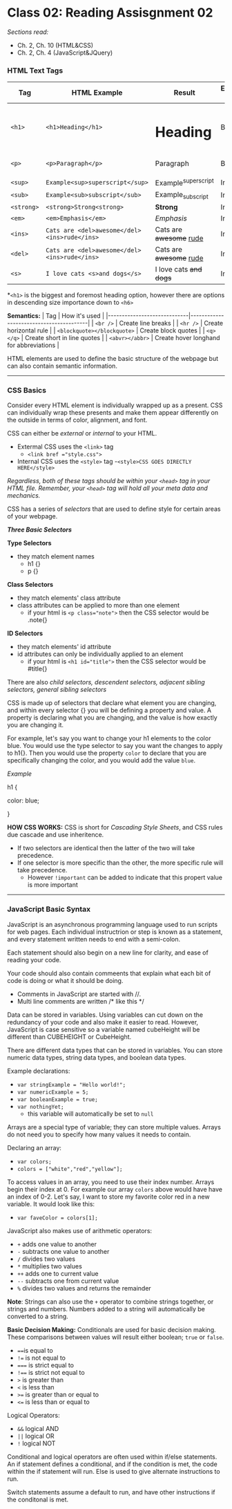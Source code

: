 # Class 02: Reading Assisgnment 02
*Sections read:*
- Ch. 2, Ch. 10 (HTML&CSS)
- Ch. 2, Ch. 4 (JavaScript&JQuery)

### HTML Text Tags

| Tag        | HTML Example                                | Result                                     | Element Type |
|------------|---------------------------------------------|--------------------------------------------|--------------|
| `<h1>`     | `<h1>Heading</h1>`                          | <h1>Heading</h1>                           | Block        |
| `<p>`      | `<p>Paragraph</p>`                          | <p>Paragraph</p>                           | Block        |
| `<sup>`    | `Example<sup>superscript</sup>`             | Example<sup>superscript</sup>              | In line      |
| `<sub>`    | `Example<sub>subscript</sub>`               | Example<sub>subscript</sub>                | In line      |
| `<strong>` | `<strong>Strong<strong>`                    | <strong>Strong</strong>                    | In line      |
| `<em>`     | `<em>Emphasis</em>`                         | <em>Emphasis</em>                          | In line      |
| `<ins>`    | `Cats are <del>awesome</del> <ins>rude</ins>` | Cats are <del>awesome</del> <ins>rude</ins>  | In line      |
| `<del>`    | `Cats are <del>awesome</del> <ins>rude</ins>` | Cats are <del>awesome</del> <ins>rude</ins> | In line      |
| `<s>`      | `I love cats <s>and dogs</s>`               | I love cats <s>and dogs</s>                | In line      |


*`<h1>` is the biggest and foremost heading option, however there are options in descending size importance down to `<h6>`

**Semantics:**
| Tag                         | How it's used                           |
|-----------------------------|-----------------------------------------|
| `<br />`                    | Create line breaks                      |
| `<hr />`                    | Create horizontal rule                  |
| `<blockquote></blockquote>` | Create block quotes                     |
| `<q></q>`                   | Create short in line quotes             |
| `<abvr></abbr>`             | Create hover longhand for abbreviations |


HTML elements are used to define the basic structure of the webpage but can also contain semantic information. 
<hr/>

### CSS Basics

Consider every HTML element is individually wrapped up as a present. CSS can individually wrap these presents and make them appear differently on the outside in terms of color, alignment, and font. 

CSS can either be *external* or *internal* to your HTML. 
- Extermal CSS uses the `<link>` tag
    - `<link bref ="style.css">`
- Internal CSS uses the `<style>` tag
    -`<style>CSS GOES DIRECTLY HERE</style>`

*Regardless, both of these tags should be within your `<head>` tag in your HTML file. Remember, your `<head>` tag will hold all your meta data and mechanics.*

CSS has a series of *selectors* that are used to define style for certain areas of your webpage. 

***Three Basic Selectors***

**Type Selectors**
- they match element names
    - h1 {}
    - p {}

**Class Selectors**
- they match elements' class attribute
- class attributes can be applied to more than one element
    - if your html is `<p class="note">` then the CSS selector would be .note{}

**ID Selectors**
- they match elements' id attribute
- id attributes can only be individually applied to an element
    - if your html is `<h1 id="title">` then the CSS selector would be #title{}

There are also *child selectors, descendent selectors, adjacent sibling selectors, general sibling selectors*

CSS is made up of selectors that declare what element you are changing, and within every selector {} you will be defining a property and value.  A property is declaring what you are changing, and the value is how exactly you are changing it. 

For example, let's say you want to change your h1 elements to the color blue. You would use the type selector to say you want the changes to apply to h1{}. Then you would use the property `color` to declare that you are specifically changing the color, and you would add the value `blue`. 

*Example* 

h1 {

 color: blue;

}

**HOW CSS WORKS:** CSS is short for *Cascading Style Sheets*, and CSS rules due cascade and use inheritence. 
- If two selectors are identical then the latter of the two will take precedence. 
- If one selector is more specific than the other, the more specific rule will take precedence. 
    - However `!important` can be added to indicate that this propert value is more important


<hr />

### JavaScript Basic Syntax
JavaScript is an asynchronous programming language used to run scripts for web pages. Each individual instructrion or step is known as a statement, and every statement written needs to end with a semi-colon.

Each statement should also begin on a new line for clarity, and ease of reading your code. 

Your code should also contain commeents that explain what each bit of code is doing or what it should be doing. 
- Comments in JavaScript are started with //.  
- Multi line comments are written /* like this */ 

Data can be stored in variables. Using variables can cut down on the redundancy of your code and also make it easier to read. However, JavaScript is case sensitive so a variable named cubeHeight will be different than CUBEHEIGHT or CubeHeight. 

There are different data types that can be stored in variables. You can store numeric data types, string data types, and boolean data types. 

Example declarations:
- `var stringExample = "Hello world!";`
- `var numericExample = 5;`
- `var booleanExample = true;`
- `var nothingYet;` 
    - this variable will automatically be set to `null`

Arrays are a special type of variable; they can store multiple values. Arrays do not need you to specify how many values it needs to contain. 

Declaring an array:
- `var colors;`
- `colors = ["white","red","yellow"];`

To access values in an array, you need to use their index number. Arrays begin their index at 0. For example our array `colors` above would have have an index of 0-2. Let's say, I want to store my favorite color red in a new variable. It would look like this:
- `var faveColor = colors[1];`

JavaScript also makes use of arithmetic operators:
- `+` adds one value to another
- `-` subtracts one value to another
- `/` divides two values
- `*` multiplies two values
- `++` adds one to current value
- `--` subtracts one from current value
- `%` divides two values and returns the remainder

**Note**: Strings can also use the `+` operator to combine strings together, or strings and numbers. Numbers added to a string will automatically be converted to a string. 

**Basic Decision  Making:**
Conditionals are used for basic decision making. These comparisons between values will result either boolean; `true` or `false`. 
- `==`is equal to
- `!=` is not equal to
- `===` is strict equal to
- `!==` is strict not equal to
- `>` is greater than
- `<` is less than
- `>=` is greater than or equal to
- `<=` is less than or equal to

Logical Operators:
- `&&` logical AND
- `||` logical OR
- `!` logical NOT

Conditional and logical operators are often used within if/else statements. An if statement defines a conditional, and if the condition is met, the code within the if statement will run. Else is used to give alternate instructions to run. 

Switch statements assume a default to run, and have other instructions if the conditonal is met. 